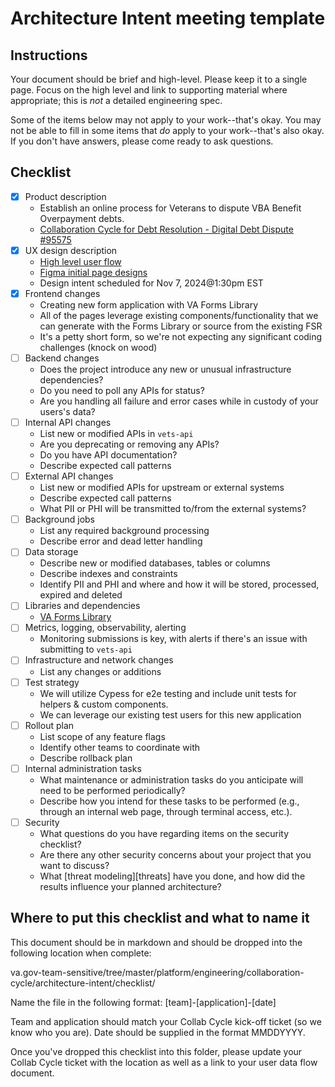 # Architecture Intent meeting template

## Instructions

Your document should be brief and high-level.  Please keep it to a single page.  Focus on the high level and link to supporting material where appropriate; this is _not_ a detailed engineering spec.

Some of the items below may not apply to your work--that's okay.  You may not be able to fill in some items that _do_ apply to your work--that's also okay.  If you don't have answers, please come ready to ask questions.

## Checklist

- [x] Product description
    + Establish an online process for Veterans to dispute VBA Benefit Overpayment debts.
    + [Collaboration Cycle for Debt Resolution - Digital Debt Dispute #95575](https://app.zenhub.com/workspaces/vsa---debt-607736a6c8b7e2001084e3ab/issues/gh/department-of-veterans-affairs/va.gov-team/95575)
- [x] UX design description
    + [High level user flow](https://www.figma.com/design/D8tfoPhUZlqBUomMTxzkQb/Dispute-Form-(VHA-VBA)?node-id=1-339&node-type=section&t=goKw5ro0hQI1r0kX-0)
    + [Figma initial page designs](https://www.figma.com/design/D8tfoPhUZlqBUomMTxzkQb/Dispute-Form-(VHA-VBA)?node-id=19-220&node-type=canvas&t=SBl5HnEgdHTYujeY-0)
    + Design intent scheduled for Nov 7, 2024@1:30pm EST
- [x] Frontend changes
    + Creating new form application with VA Forms Library
    + All of the pages leverage existing components/functionality that we can generate with the Forms Library or source from the existing FSR 
    + It's a petty short form, so we're not expecting any significant coding challenges (knock on wood)
- [ ] Backend changes
    + Does the project introduce any new or unusual infrastructure dependencies?
    + Do you need to poll any APIs for status?
    + Are you handling all failure and error cases while in custody of your users's data?
- [ ] Internal API changes
    + List new or modified APIs in `vets-api`
    + Are you deprecating or removing any APIs?
    + Do you have API documentation?
    + Describe expected call patterns
- [ ] External API changes
    + List new or modified APIs for upstream or external systems
    + Describe expected call patterns
    + What PII or PHI will be transmitted to/from the external systems?
- [ ] Background jobs
    + List any required background processing
    + Describe error and dead letter handling
- [ ] Data storage
    + Describe new or modified databases, tables or columns
    + Describe indexes and constraints
    + Identify PII and PHI and where and how it will be stored, processed, expired and deleted
- [ ] Libraries and dependencies
    + [VA Forms Library](https://depo-platform-documentation.scrollhelp.site/developer-docs/va-forms-library-overview)
- [ ] Metrics, logging, observability, alerting
    + Monitoring submissions is key, with alerts if there's an issue with submitting to `vets-api`
- [ ] Infrastructure and network changes
    + List any changes or additions
- [ ] Test strategy
    + We will utilize Cypess for e2e testing and include unit tests for helpers & custom components. 
    + We can leverage our existing test users for this new application
- [ ] Rollout plan
    + List scope of any feature flags
    + Identify other teams to coordinate with
    + Describe rollback plan
- [ ] Internal administration tasks
    + What maintenance or administration tasks do you anticipate will need to be performed periodically?
    + Describe how you intend for these tasks to be performed (e.g., through an internal web page, through terminal access, etc.).
- [ ] Security
    + What questions do you have regarding items on the security checklist?
    + Are there any other security concerns about your project that you want to discuss?
    + What [threat modeling][threats] have you done, and how did the results influence your planned architecture?

## Where to put this checklist and what to name it

This document should be in markdown and should be dropped into the following location when complete: 

va.gov-team-sensitive/tree/master/platform/engineering/collaboration-cycle/architecture-intent/checklist/

Name the file in the following format:
[team]-[application]-[date]

Team and application should match your Collab Cycle kick-off ticket (so we know who you are). Date should be supplied in the format MMDDYYYY.

Once you've dropped this checklist into this folder, please update your Collab Cycle ticket with the location as well as a link to your user data flow document.

